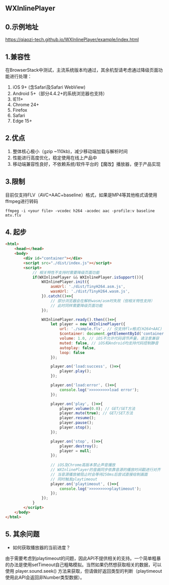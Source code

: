WXInlinePlayer
------------------

## 0.示例地址
https://qiaozi-tech.github.io/WXInlinePlayer/example/index.html

## 1.兼容性
在BrowserStack中测试，主流系统版本均通过，其余机型请考虑通过降级页面功能进行处理：
1. iOS 9+ (含Safari及Safari WebView)
2. Android 5+（部分4.4.2+的系统浏览器也支持）
3. IE11+
4. Chrome 24+
5. Firefox
6. Safari
7. Edge 15+

## 2.优点
1. 整体核心极小（gzip ~110kb)，减少移动端加载与解析时间
2. 性能进行高度优化，稳定使用在线上产品中
3. 移动端兼容性良好，不依赖系统/软件平台的【魔改】播放器，便于产品实现

## 3.限制
目前仅支持FLV（AVC+AAC+baseline）格式，如果是MP4等其他格式请使用ffmpeg进行转码
```shell
ffmpeg -i <your file> -vcodec h264 -acodec aac -profile:v baseline mtv.flv
``` 

## 4. 起步
```html
<html>
    <head></head>
    <body>
        <div id="container"></div>
        <script src="./dist/index.js"></script>
        <script>
            // 相关特性不支持时需要降级页面功能
            if(WXInlinePlayer && WXInlinePlayer.isSupport()){
                WXInlinePlayer.init({
                    asmUrl: './dist/TinyH264.asm.js',
                    wasmUrl: './dist/TinyH264.wasm.js',
                }).catch(()=>{
                    // 部分浏览器会在解析wasm/asm时失败（但相关特性支持）
                    // 此时同样需要降级页面功能
                });

                WXInlinePlayer.ready().then(()=>{
                    let player = new WXInlinePlayer({
                        url: './sample.flv', // 仅支持flv格式(H264+AAC)
                        $container: document.getElementById('container'),
                        volume: 1.0, // iOS不允许代码调节声量，请注意兼容
                        muted: false, // iOS和Android均支持代码控制静音
                        autoplay: false,
                        loop: false
                    });

                    player.on('load:success', ()=>{
                        player.play();
                    });

                    player.on('load:error', ()=>{
                        console.log('>>>>>>>>>load error');
                    });

                    player.on('play', ()=>{
                        player.volume(0.0); // GET/SET方法
                        player.mute(true); // GET/SET方法
                        player.resume();
                        player.pause();
                        player.stop();
                    });

                    player.on('stop', ()=>{
                        player.destroy();
                        player = null;
                    });
                    
                    // iOS及Chrome高版本禁止声音播放
                    // WXInlinePlayer的音画同步依靠音源的播放时间戳进行对齐
                    // 当音源播放被阻止时会等待250ms后尝试直接绘制画面
                    // 同时触发playtimeout
                    player.on('playtimeout', ()=>{
                        console.log('>>>>>>>>>playtimeout');
                    });
                });
            }
        </script>
    </body>
</html>
```

## 5. 其余问题
* 如何获取播放器的当前进度？

 由于需要考虑到playtimeout的问题，因此API不提供相关的支持。一个简单粗暴的办法是使用setTimeout自己粗略模拟。当然如果仍然想获取相关的数据，可以使用 player.sound.seek() 方法来获取，但请做好返回类型的判断（playtimeout使用此API会返回非Number类型数据）。